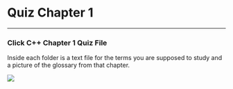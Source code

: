 <h1>Quiz Chapter 1</h1>
<hr>
<h3>Click C++ Chapter 1 Quiz File </h3>
<p>Inside each folder is a text file for the terms you are supposed to study and a picture of the glossary from that chapter. </p>
<img src ="Chapter 1 Terminology.jpgS">